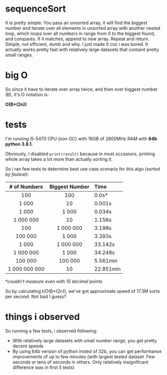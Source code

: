 # sequenceSort
It is pretty simple:
You pass an unsorted array, it will find the biggest number and iterate over all elements in unsorted array with another nested loop, which loops over all numbers in range from 0 to the biggest found, and compares. If it matches, append to new array. Repeat and return. 
Simple, not efficient, dumb and why.
I just made it coz i was bored. It actually works pretty fast with relatively large datasets that containt pretty small ranges.
# big O
So since it have to iterate over array twice, and then over biggest number (B), it's O notation is:

__O(B*(2n))__
# tests
I'm running i5-5470 CPU (non OC) with 16GB of 2800MHz RAM with __64b python 3.8.1.__

Obviously, I disabled `print(result)` because in most occasions, printing whole array takes a lot more than actually sorting it.

So i ran few tests to determine best use case scenario for this algo _(sorted by fastest)_:

| # of Numbers | Biggest Number | Time |
| :---: | :---: | :--- |
| 100 | 100 | 0.0s* |
| 1 000 | 10 | 0.001s |
| 1 000 | 1 000 | 0.034s |
| 1 000 000 | 10 | 1.156s |
| 100 |  1 000 000 | 3.198s |
| 100 000 | 1 000 | 3.393s |
| 1 000 | 1 000 000 | 33.142s |
| 1 000 000 | 1 000 | 34.248s |
| 100 000 | 100 000 | 5.561min |
| 1 000 000 000 | 10 | 22.851min | 

_*couldn't measure even with 15 decimal points_

So by calculating t/O(B*(2n)), we've got approximate speed of 17.3M sorts per second. Not bad I guess?

# things i observed
So running a few tests, i observed following:
- With relatively large datasets with small number range, you get pretty decent speeds
- By using 64b version of python insted of 32b, you can get performance improvements of up to few minutes (with largest tested dataset. Few seconds or tens of seconds in others. Only relatively insignificant difference was in first 5 tests)
